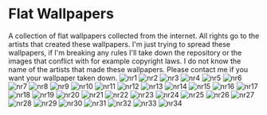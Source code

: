 # Flat Wallpapers
A collection of flat wallpapers collected from the internet.
All rights go to the artists that created these wallpapers. 
I'm just trying to spread these wallpapers, if I'm breaking any rules I'll take down the repository or the images that conflict with for example copyright laws.
I do not know the name of the artists that made these wallpapers. Please contact me if you want your wallpaper taken down.
![nr1](https://github.com/Simbaclaws/flat-wallpapers/blob/master/wallpaper1.png)
![nr2](https://github.com/Simbaclaws/flat-wallpapers/blob/master/wallpaper2.jpg)
![nr3](https://github.com/Simbaclaws/flat-wallpapers/blob/master/wallpaper3.jpg)
![nr4](https://github.com/Simbaclaws/flat-wallpapers/blob/master/wallpaper4.jpeg)
![nr5](https://github.com/Simbaclaws/flat-wallpapers/blob/master/wallpaper5.jpeg)
![nr6](https://github.com/Simbaclaws/flat-wallpapers/blob/master/wallpaper6.jpeg)
![nr7](https://github.com/Simbaclaws/flat-wallpapers/blob/master/wallpaper7.jpeg)
![nr8](https://github.com/Simbaclaws/flat-wallpapers/blob/master/wallpaper8.jpeg)
![nr9](https://github.com/Simbaclaws/flat-wallpapers/blob/master/wallpaper9.jpeg)
![nr10](https://github.com/Simbaclaws/flat-wallpapers/blob/master/wallpaper10.jpeg)
![nr11](https://github.com/Simbaclaws/flat-wallpapers/blob/master/wallpaper11.png)
![nr12](https://github.com/Simbaclaws/flat-wallpapers/blob/master/wallpaper12.jpeg)
![nr13](https://github.com/Simbaclaws/flat-wallpapers/blob/master/wallpaper13.png)
![nr14](https://github.com/Simbaclaws/flat-wallpapers/blob/master/wallpaper14.jpeg)
![nr15](https://github.com/Simbaclaws/flat-wallpapers/blob/master/wallpaper15.jpg)
![nr16](https://github.com/Simbaclaws/flat-wallpapers/blob/master/wallpaper16.jpg)
![nr17](https://github.com/Simbaclaws/flat-wallpapers/blob/master/wallpaper17.jpg)
![nr18](https://github.com/Simbaclaws/flat-wallpapers/blob/master/wallpaper18.jpg)
![nr19](https://github.com/Simbaclaws/flat-wallpapers/blob/master/wallpaper19.jpg)
![nr20](https://github.com/Simbaclaws/flat-wallpapers/blob/master/wallpaper20.jpg)
![nr21](https://github.com/Simbaclaws/flat-wallpapers/blob/master/wallpaper21.jpg)
![nr22](https://github.com/Simbaclaws/flat-wallpapers/blob/master/wallpaper22.jpg)
![nr23](https://github.com/Simbaclaws/flat-wallpapers/blob/master/wallpaper23.jpg)
![nr24](https://github.com/Simbaclaws/flat-wallpapers/blob/master/wallpaper24.jpg)
![nr25](https://github.com/Simbaclaws/flat-wallpapers/blob/master/wallpaper25.jpg)
![nr26](https://github.com/Simbaclaws/flat-wallpapers/blob/master/wallpaper26.jpg)
![nr27](https://github.com/Simbaclaws/flat-wallpapers/blob/master/wallpaper27.jpg)
![nr28](https://github.com/Simbaclaws/flat-wallpapers/blob/master/wallpaper28.png)
![nr29](https://github.com/Simbaclaws/flat-wallpapers/blob/master/wallpaper29.jpg)
![nr30](https://github.com/Simbaclaws/flat-wallpapers/blob/master/wallpaper30.jpg)
![nr31](https://github.com/Simbaclaws/flat-wallpapers/blob/master/wallpaper31.jpg)
![nr32](https://github.com/Simbaclaws/flat-wallpapers/blob/master/wallpaper32.jpg)
![nr33](https://github.com/Simbaclaws/flat-wallpapers/blob/master/wallpaper33.png)
![nr34](https://github.com/Simbaclaws/flat-wallpapers/blob/master/wallpaper34.jpeg)
